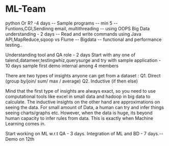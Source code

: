 # ML-Team

python Or R? -4 days --
Sample programs -- min 5 -- Funtions,CGI,Sendinng email, multithreading -- using OOPS
Big Data understanding - 2 days -- Read and write commands using Java API,MapReduce,sqoop vs Flume
-- Bigdata -- functional and performance testing..

Understanding tool and QA role - 2 days
Start with any one of talend,datameer,testingwhiz,querysurge and try with sample application - 10 days
sample first demo internal among 4 members

There are two types of insights anyone can get from a dataset :
Q1.  Direct (group by/join/ sum/ max / average)
Q2. Inductive (if <something is..> then <something else is..> else<anything is..>)

Mind that the first type of insights are always exact, so you need to use computational tools like excel in small data and hadoop in big data to calculate.
The inductive insights on the other hand are approximations on seeing the data. For small amount of Data, a human can try and infer things seeing charts/graphs etc. However, when the data is huge, its beyond human capacity to infer rules from data. This is exactly when Machine Learning comes in.

Start working on ML w.r.t QA - 3 days.
Integration of ML and BD -  7 days.-- Demo on 12th





